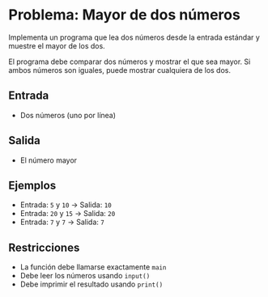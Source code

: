 # Problema: Mayor de dos números

Implementa un programa que lea dos números desde la entrada estándar y muestre el mayor de los dos.

El programa debe comparar dos números y mostrar el que sea mayor. Si ambos números son iguales, puede mostrar cualquiera de los dos.

## Entrada
- Dos números (uno por línea)

## Salida
- El número mayor

## Ejemplos
- Entrada: `5` y `10` → Salida: `10`
- Entrada: `20` y `15` → Salida: `20`
- Entrada: `7` y `7` → Salida: `7`

## Restricciones
- La función debe llamarse exactamente `main`
- Debe leer los números usando `input()`
- Debe imprimir el resultado usando `print()`
